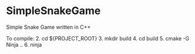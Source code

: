 # SimpleSnakeGame
Simple Snake Game written in C++

To compile:
  2. cd ${PROJECT\_ROOT}
  3. mkdir build
  4. cd build
  5. cmake -G Ninja ..
  6. ninja
